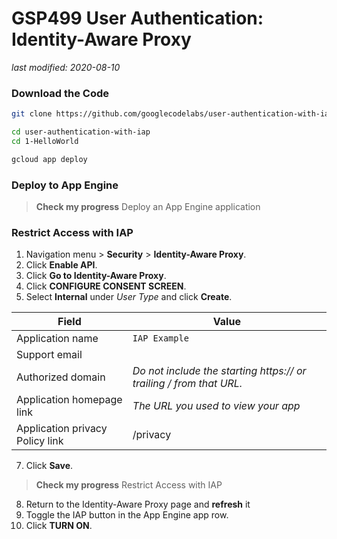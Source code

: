 # GSP499 User Authentication: Identity-Aware Proxy

_last modified: 2020-08-10_

### Download the Code

```bash
git clone https://github.com/googlecodelabs/user-authentication-with-iap.git

cd user-authentication-with-iap
cd 1-HelloWorld

gcloud app deploy
```

### Deploy to App Engine

> **Check my progress**
> Deploy an App Engine application

### Restrict Access with IAP

1. Navigation menu > **Security** > **Identity-Aware Proxy**.
2. Click **Enable API**.
3. Click **Go to Identity-Aware Proxy**.
4. Click **CONFIGURE CONSENT SCREEN**.
5. Select **Internal** under *User Type* and click **Create**.

| Field       | Value             |
| ---         | ---               |
| Application name | `IAP Example`|
| Support email |                 |
| Authorized domain | *Do not include the starting https:// or trailing / from that URL.* |
| Application homepage link | *The URL you used to view your app* |
| Application privacy Policy link | /privacy |

7. Click **Save**.

> **Check my progress**
> Restrict Access with IAP

8. Return to the Identity-Aware Proxy page and **refresh** it
9. Toggle the IAP button in the App Engine app row.
10. Click **TURN ON**.
